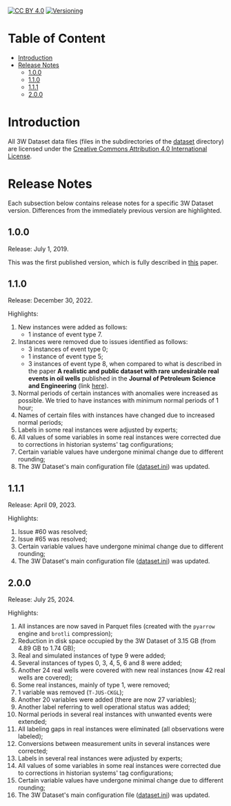 [![CC BY 4.0][cc-by-shield]][cc-by]
[![Versioning][semver-shield]][semver]

[cc-by]: http://creativecommons.org/licenses/by/4.0/
[cc-by-shield]: https://img.shields.io/badge/License-CC%20BY%204.0-lightgrey.svg
[semver]: https://semver.org
[semver-shield]: https://img.shields.io/badge/semver-2.0.0-blue

# Table of Content

* [Introduction](#introduction)
* [Release Notes](#release-notes)
  * [1.0.0](#100)
  * [1.1.0](#110)
  * [1.1.1](#111)
  * [2.0.0](#200)

# Introduction

All 3W Dataset data files (files in the subdirectories of the [dataset](dataset) directory) are licensed under the [Creative Commons Attribution 4.0 International License][cc-by].

# Release Notes

Each subsection below contains release notes for a specific 3W Dataset version. Differences from the immediately previous version are highlighted.

## 1.0.0

Release: July 1, 2019.

This was the first published version, which is fully described in [this](https://doi.org/10.1016/j.petrol.2019.106223) paper.

## 1.1.0

Release: December 30, 2022.

Highlights:

1. New instances were added as follows:
    * 1 instance of event type 7.
1. Instances were removed due to issues identified as follows:
	* 3 instances of event type 0;
	* 1 instance of event type 5;
	* 3 instances of event type 8, when compared to what is described in the paper **A realistic and public dataset with rare undesirable real events in oil wells** published in the **Journal of Petroleum Science and Engineering** (link [here](https://doi.org/10.1016/j.petrol.2019.106223)).
1. Normal periods of certain instances with anomalies were increased as possible. We tried to have instances with minimum normal periods of 1 hour;
1. Names of certain files with instances have changed due to increased normal periods;
1. Labels in some real instances were adjusted by experts;
1. All values of some variables in some real instances were corrected due to corrections in historian systems' tag configurations;
1. Certain variable values ​​have undergone minimal change due to different rounding;
1. The 3W Dataset's main configuration file ([dataset.ini](dataset.ini)) was updated.

## 1.1.1

Release: April 09, 2023.

Highlights:

1. Issue #60 was resolved;
1. Issue #65 was resolved;
1. Certain variable values ​​have undergone minimal change due to different rounding;
1. The 3W Dataset's main configuration file ([dataset.ini](dataset.ini)) was updated.

## 2.0.0

Release: July 25, 2024.

Highlights:

1. All instances are now saved in Parquet files (created with the `pyarrow` engine and `brotli` compression);
1. Reduction in disk space occupied by the 3W Dataset of 3.15 GB (from 4.89 GB to 1.74 GB);
1. Real and simulated instances of type 9 were added;
1. Several instances of types 0, 3, 4, 5, 6 and 8 were added;
1. Another 24 real wells were covered with new real instances (now 42 real wells are covered);
1. Some real instances, mainly of type 1, were removed;
1. 1 variable was removed (`T-JUS-CKGL`);
1. Another 20 variables were added (there are now 27 variables);
1. Another label referring to well operational status was added;
1. Normal periods in several real instances with unwanted events were extended;
1. All labeling gaps in real instances were eliminated (all observations were labeled);
1. Conversions between measurement units in several instances were corrected;
1. Labels in several real instances were adjusted by experts;
1. All values of some variables in some real instances were corrected due to corrections in historian systems' tag configurations;
1. Certain variable values ​​have undergone minimal change due to different rounding;
1. The 3W Dataset's main configuration file ([dataset.ini](dataset.ini)) was updated.